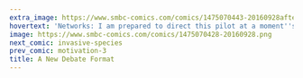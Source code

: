 ```yaml
---
extra_image: https://www.smbc-comics.com/comics/1475070443-20160928after.png
hovertext: 'Networks: I am prepared to direct this pilot at a moment''s notice.'
image: https://www.smbc-comics.com/comics/1475070428-20160928.png
next_comic: invasive-species
prev_comic: motivation-3
title: A New Debate Format
---
```


